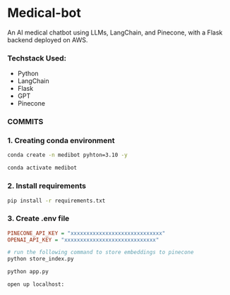 # Medical-bot
An AI medical chatbot using LLMs, LangChain, and Pinecone, with a Flask backend deployed on AWS.

### Techstack Used:

- Python
- LangChain
- Flask
- GPT
- Pinecone

### COMMITS

### 1. Creating conda environment
```bash
conda create -n medibot pyhton=3.10 -y
```

```bash
conda activate medibot
```

### 2. Install requirements
```bash
pip install -r requirements.txt
```

### 3. Create .env file
```ini
PINECONE_API_KEY = "xxxxxxxxxxxxxxxxxxxxxxxxxxxxx"
OPENAI_API_KEY = "xxxxxxxxxxxxxxxxxxxxxxxxxxxxx"
```

```bash
# run the following command to store embeddings to pinecone
python store_index.py
```

```bash
python app.py
```

```bash
open up localhost:
```

